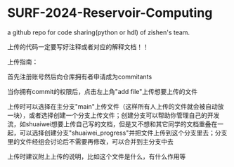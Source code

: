 # SURF-2024-Reservoir-Computing

a github repo for code sharing(python or hdl) of zishen's team.

上传的代码一定要写好注释或者对应的解释文档！！

上传指南：

首先注册账号然后向仓库拥有者申请成为commitants

当你拥有commit的权限后，点击左上角"add file"上传想要上传的文件

上传时可以选择在主分支"main"上传文件（这样所有人上传的文件就会被自动放一块），或者选择创建一个分支上传文件；创建分支可以帮助你管理自己的开发流，如shuaiwei想要上传自己写的文档，但是又不想和其它同学的文档重叠在一起，可以选择创建分支"shuaiwei_progress"并把文件上传到这个分支里去；分支里的文件经组会讨论后不需要再修改，可以合并到主分支中去

上传时建议附上上传的说明，比如这个文件是什么，有什么作用等



